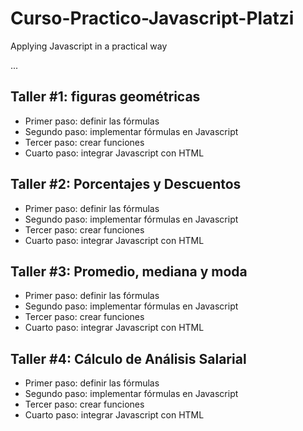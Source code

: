 # Curso-Practico-Javascript-Platzi
Applying Javascript in a practical way

...

## Taller #1: figuras geométricas

- Primer paso: definir las fórmulas
- Segundo paso: implementar fórmulas en Javascript
- Tercer paso: crear funciones
- Cuarto paso: integrar Javascript con HTML

## Taller #2: Porcentajes y Descuentos

- Primer paso: definir las fórmulas
- Segundo paso: implementar fórmulas en Javascript
- Tercer paso: crear funciones
- Cuarto paso: integrar Javascript con HTML

## Taller #3: Promedio, mediana y moda

- Primer paso: definir las fórmulas
- Segundo paso: implementar fórmulas en Javascript
- Tercer paso: crear funciones
- Cuarto paso: integrar Javascript con HTML

## Taller #4: Cálculo de Análisis Salarial

- Primer paso: definir las fórmulas
- Segundo paso: implementar fórmulas en Javascript
- Tercer paso: crear funciones
- Cuarto paso: integrar Javascript con HTML